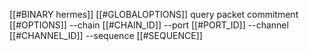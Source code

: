 [[#BINARY hermes]] [[#GLOBALOPTIONS]] query packet commitment [[#OPTIONS]] --chain [[#CHAIN_ID]] --port [[#PORT_ID]] --channel [[#CHANNEL_ID]] --sequence [[#SEQUENCE]]